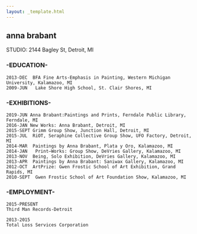 ```yaml
---
layout: _template.html
---
```


## anna brabant

STUDIO: 2144 Bagley St,	Detroit, MI

### __-EDUCATION-__
	2013-DEC  BFA Fine Arts-Emphasis in Painting, Western Michigan University, Kalamazoo, MI 
	2009-JUN   Lake Shore High School, St. Clair Shores, MI

### __-EXHIBITIONS-__
	2019-JUN Anna Brabant:Paintings and Prints, Ferndale Public Library, Ferndale, MI
	2016-JAN New Works: Anna Brabant, Detroit, MI
	2015-SEPT Grimm Group Show, Junction Hall, Detroit, MI 
	2015-JUL  RiOT, Seraphine Collective Group Show, UFO Factory, Detroit, MI
	2014-MAR  Paintings by Anna Brabant, Plata y Oro, Kalamazoo, MI
	2014-JAN   Print—Works: Group Show, DeVries Gallery, Kalamazoo, MI
	2013-NOV  Being, Solo Exhibition, DeVries Gallery, Kalamazoo, MI
	2013-APR  Paintings by Anna Brabant: Saniwax Gallery, Kalamazoo, MI
	2012-OCT  ArtPrize: Gwen Frostic School of Art Exhibition, Grand Rapids, MI 
	2010-SEPT  Gwen Frostic School of Art Foundation Show, Kalamazoo, MI

### -EMPLOYMENT-
	2015-PRESENT
	Third Man Records-Detroit 

	2013-2015
	Total Loss Services Corporation
